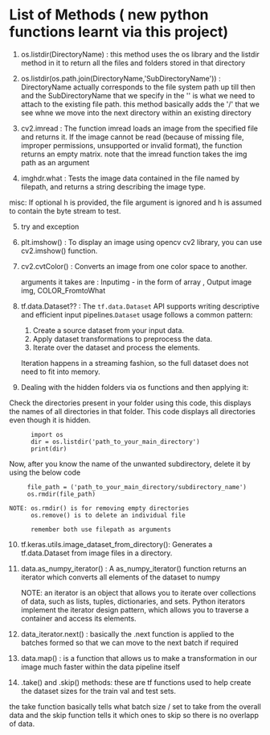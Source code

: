 # List of Methods ( new python functions learnt via this project)

1. os.listdir(DirectoryName) : this method uses the os library and the listdir method in it to return all the files and folders stored in that directory

2. os.listdir(os.path.join(DirectoryName,'SubDirectoryName')) : DirectoryName actually corresponds to the file system path up till then and the SubDirectoryName that we specify in the '' is what we need to attach to the existing file path. this method basically adds the '/' that we see whne we move into the next directory within an existing directory

3. cv2.imread : The function imread loads an image from the specified file and returns it. If the image cannot be read (because of missing file, improper permissions, unsupported or invalid format), the function returns an empty matrix. note that the imread function takes the img path as an argument

4. imghdr.what : Tests the image data contained in the file named by filepath, and returns a string describing the image type.

misc: If optional h is provided, the file argument is ignored and h is assumed to contain the byte stream to test.

5. try and exception

6. plt.imshow() : To display an image using opencv cv2 library, you can use cv2.imshow() function.

7. cv2.cvtColor() : Converts an image from one color space to another.

   arguments it takes are : Inputimg - in the form of array , Output image img, COLOR_FromtoWhat

8. tf.data.Dataset?? : The `tf.data.Dataset` API supports writing descriptive and efficient input pipelines.`Dataset` usage follows a common pattern:

   1. Create a source dataset from your input data.
   1. Apply dataset transformations to preprocess the data.
   1. Iterate over the dataset and process the elements.

   Iteration happens in a streaming fashion, so the full dataset does not need to
   fit into memory.

9. Dealing with the hidden folders via os functions and then applying it:

Check the directories present in your folder using this code, this displays the names of all directories in that folder. This code displays all directories even though it is hidden.

          import os
          dir = os.listdir('path_to_your_main_directory')
          print(dir)

Now, after you know the name of the unwanted subdirectory, delete it by using the below code

         file_path = ('path_to_your_main_directory/subdirectory_name')
         os.rmdir(file_path)

    NOTE: os.rmdir() is for removing empty directories
          os.remove() is to delete an individual file

          remember both use filepath as arguments

10. tf.keras.utils.image_dataset_from_directory(): Generates a tf.data.Dataset from image files in a directory.

11. data.as_numpy_iterator() : A as_numpy_iterator() function returns an iterator which converts all elements of the dataset to numpy

    NOTE: an iterator is an object that allows you to iterate over collections of data, such as lists, tuples, dictionaries, and sets. Python iterators implement the iterator design pattern, which allows you to traverse a container and access its elements.

12. data_iterator.next() : basically the .next function is applied to the batches formed so that we can move to the next batch if required

13. data.map() : is a function that allows us to make a transformation in our image much faster within the data pipeline itself

14. .take() and .skip() methods: these are tf functions used to help create the dataset sizes for the train val and test sets.

the take function basically tells what batch size / set to take from the overall data and the skip function tells it which ones to skip so there is no overlapp of data.
